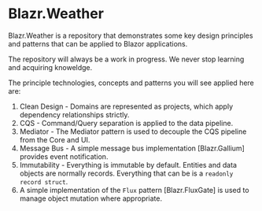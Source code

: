 # Blazr.Weather

Blazr.Weather is a repository that demonstrates some key design principles and patterns that can be applied to Blazor applications.

The repository will always be a work in progress.  We never stop learning and acquiring knoweldge.

The principle technologies, concepts and patterns you will see applied here are:

1. Clean Design - Domains are represented as projects, which apply dependency relationships strictly.
1. CQS - Command/Query separation is applied to the data pipeline.
1. Mediator - The Mediator pattern is used to decouple the CQS pipeline from the Core and UI.
1. Message Bus - A simple message bus implementation [Blazr.Gallium] provides event notification.
1. Immutability - Everything is immutable by default.  Entities and data objects are normally records. Everything that can be is a `readonly record struct`.
1. A simple implementation of the `Flux` pattern [Blazr.FluxGate] is used to manage object mutation where appropriate.
